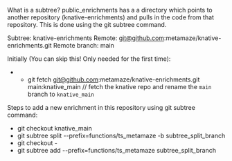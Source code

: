 What is a subtree? public_enrichments has a a directory which points to another repository (knative-enrichments) and pulls in the code from that repository. This is done using the git subtree command.

Subtree: knative-enrichments
Remote: git@github.com:metamaze/knative-enrichments.git
Remote branch: main

Initially (You can skip this! Only needed for the first time):

- - git fetch git@github.com:metamaze/knative-enrichments.git main:knative_main // fetch the knative repo and rename the `main` branch to `knative_main`

Steps to add a new enrichment in this repository using git subtree command:

- git checkout knative_main
- git subtree split --prefix=functions/ts_metamaze -b subtree_split_branch
- git checkout -
- git subtree add --prefix=functions/ts_metamaze subtree_split_branch
